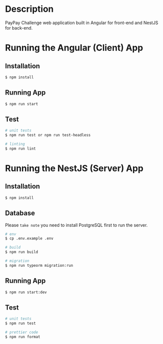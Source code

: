 # Description

PayPay Challenge web application built in Angular for front-end and NestJS for back-end.

# Running the Angular (Client) App

## Installation

```bash
$ npm install
```

## Running App
```bash
$ npm run start
```

## Test

```bash
# unit tests
$ npm run test or npm run test-headless

# linting
$ npm run lint
```

# Running the NestJS (Server) App

## Installation

```bash
$ npm install
```

## Database

Please `take note` you need to install PostgreSQL first to run the server.

```bash
# env
$ cp .env.example .env

# build
$ npm run build

# migration
$ npm run typeorm migration:run
```

## Running App
```bash
$ npm run start:dev
```

## Test

```bash
# unit tests
$ npm run test

# prettier code
$ npm run format
```

